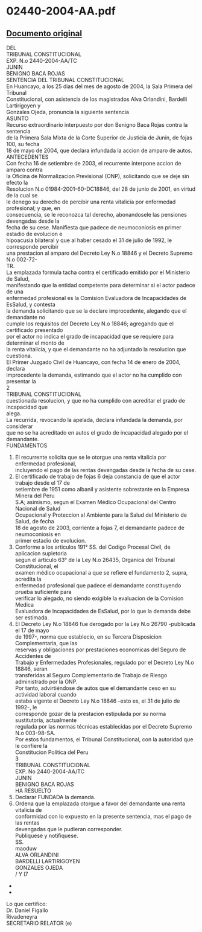 
02440-2004-AA.pdf
=================
  
[Documento original](https://tc.gob.pe/jurisprudencia/2005/02440-2004-AA.pdf)  
---  
DEL  
TRIBUNAL CONSTITUCIONAL  
EXP. N.o 2440-2004-AA/TC  
JUNIN  
BENIGNO BACA ROJAS  
SENTENCIA DEL TRIBUNAL CONSTITUCIONAL  
En Huancayo, a los 25 dias del mes de agosto de 2004, la Sala Primera del Tribunal  
Constitucional, con asistencia de los magistrados Alva Orlandini, Bardelli Lartirigoyen y  
Gonzales Ojeda, pronuncia la siguiente sentencia  
ASUNTO  
Recurso extraordinario interpuesto por don Benigno Baca Rojas contra la sentencia  
de la Primera Sala Mixta de la Corte Superior de Justicia de Junin, de fojas 100, su fecha  
18 de mayo de 2004, que declara infundada la accion de amparo de autos.  
ANTECEDENTES  
Con fecha 16 de setiembre de 2003, el recurrente interpone accion de amparo contra  
la Oficina de Normalizacion Previsional (ONP), solicitando que se deje sin efecto la  
Resolucion N.o 01984-2001-60-DC18846, del 28 de junio de 2001, en virtud de la cual se  
le denego su derecho de percibir una renta vitalicia por enfermedad profesional; y que, en  
consecuencia, se le reconozca tal derecho, abonandosele las pensiones devengadas desde la  
fecha de su cese. Manifiesta que padece de neumoconiosis en primer estadio de evolucion e  
hipoacusia bilateral y que al haber cesado el 31 de julio de 1992, le corresponde percibir  
una prestacion al amparo del Decreto Ley N.o 18846 y el Decreto Supremo N.o 002-72-  
TR.  
La emplazada formula tacha contra el certificado emitido por el Ministerio de Salud,  
manifestando que la entidad competente para determinar si el actor padece de una  
enfermedad profesional es la Comision Evaluadora de Incapacidades de EsSalud, y contesta  
la demanda solicitando que se la declare improcedente, alegando que el demandante no  
cumple los requisitos del Decreto Ley N.o 18846; agregando que el certificado presentado  
por el actor no indica el grado de incapacidad que se requiere para determinar el monto de  
la renta vitalicia, y que el demandante no ha adjuntado la resolucion que cuestiona.  
El Primer Juzgado Civil de Huancayo, con fecha 14 de enero de 2004, declara  
improcedente la demanda, estimando que el actor no ha cumplido con presentar la  
2  
TRIBUNAL CONSTITUCIONAL  
cuestionada resolucion, y que no ha cumplido con acreditar el grado de incapacidad que  
alega.  
La recurrida, revocando la apelada, declara infundada la demanda, por considerar  
que no se ha acreditado en autos el grado de incapacidad alegado por el demandante.  
FUNDAMENTOS  
1. El recurrente solicita que se le otorgue una renta vitalicia por enfermedad profesional,  
incluyendo el pago de las rentas devengadas desde la fecha de su cese.  
2. El certificado de trabajo de fojas 6 deja constancia de que el actor trabajo desde el 17 de  
setiembre de 1951 como albanil y asistente sobrestante en la Empresa Minera del Peru  
S.A; asimismo, segun el Examen Médico Ocupacional del Centro Nacional de Salud  
Ocupacional y Proteccion al Ambiente para la Salud del Ministerio de Salud, de fecha  
18 de agosto de 2003, corriente a fojas 7, el demandante padece de neumoconiosis en  
primer estadio de evolucion.  
3. Conforme a los articulos 191° SS. del Codigo Procesal Civil, de aplicacion supletoria  
segun el articulo 63° de la Ley N.o 26435, Organica del Tribunal Constitucional, el  
examen médico ocupacional a que se refiere el fundamento 2, supra, acredita la  
enfermedad profesional que padece el demandante constituyendo prueba suficiente para  
verificar lo alegado, no siendo exigible la evaluacion de la Comision Medica  
Evaluadora de Incapacidades de EsSalud, por lo que la demanda debe ser estimada.  
4. El Decreto Ley N.o 18846 fue derogado por la Ley N.o 26790 -publicada el 17 de mayo  
de 1997-, norma que establecio, en su Tercera Disposicion Complementaria, que las  
reservas y obligaciones por prestaciones economicas del Seguro de Accidentes de  
Trabajo y Enfermedades Profesionales, regulado por el Decreto Ley N.o 18846, seran  
transferidas al Seguro Complementario de Trabajo de Riesgo administrado por la ONP.  
Por tanto, advirtiéndose de autos que el demandante ceso en su actividad laboral cuando  
estaba vigente el Decreto Ley N.o 18846 -esto es, el 31 de julio de 1992-, le  
corresponde gozar de la prestacion estipulada por su norma sustitutoria, actualmente  
regulada por las normas técnicas establecidas por el Decreto Supremo N.o 003-98-SA.  
Por estos fundamentos, el Tribunal Constitucional, con la autoridad que le confiere la  
Constitucion Politica del Peru  
3  
TRIBUNAL CONSTITUCIONAL  
EXP. No 2440-2004-AA/TC  
JUNIN  
BENIGNO BACA ROJAS  
HA RESUELTO  
1. Declarar FUNDADA la demanda.  
2. Ordena que la emplazada otorgue a favor del demandante una renta vitalicia de  
conformidad con lo expuesto en la presente sentencia, mas el pago de las rentas  
devengadas que le pudieran corresponder.  
Publiquese y notifiquese.  
SS.  
maoduw  
ALVA ORLANDINI  
BARDELLI LARTIRIGOYEN  
GONZALES OJEDA  
/ Y l7  
-  
-  
Lo que certifico:  
Dr. Daniel Figallo  
Rivadeneyra  
SECRETARIO RELATOR (e)